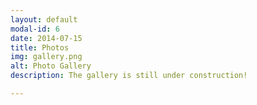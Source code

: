 ```yaml
---
layout: default
modal-id: 6
date: 2014-07-15
title: Photos
img: gallery.png
alt: Photo Gallery
description: The gallery is still under construction! 

---
```

